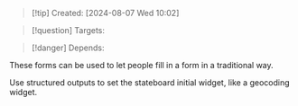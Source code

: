 
>[!tip] Created: [2024-08-07 Wed 10:02]

>[!question] Targets: 

>[!danger] Depends: 

These forms can be used to let people fill in a form in a traditional way.

Use structured outputs to set the stateboard initial widget, like a geocoding widget.